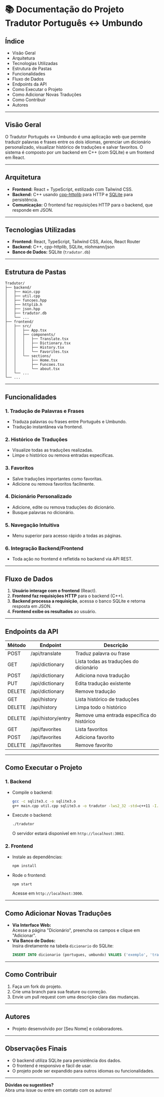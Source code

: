 # 📚 Documentação do Projeto Tradutor Português ↔ Umbundo

## Índice

- Visão Geral
- Arquitetura
- Tecnologias Utilizadas
- Estrutura de Pastas
- Funcionalidades
- Fluxo de Dados
- Endpoints da API
- Como Executar o Projeto
- Como Adicionar Novas Traduções
- Como Contribuir
- Autores

---

## Visão Geral

O Tradutor Português ↔ Umbundo é uma aplicação web que permite traduzir palavras e frases entre os dois idiomas, gerenciar um dicionário personalizado, visualizar histórico de traduções e salvar favoritos. O sistema é composto por um backend em C++ (com SQLite) e um frontend em React.

---

## Arquitetura

- **Frontend:** React + TypeScript, estilizado com Tailwind CSS.
- **Backend:** C++ usando [cpp-httplib](https://github.com/yhirose/cpp-httplib) para HTTP e [SQLite](https://www.sqlite.org/) para persistência.
- **Comunicação:** O frontend faz requisições HTTP para o backend, que responde em JSON.

---

## Tecnologias Utilizadas

- **Frontend:** React, TypeScript, Tailwind CSS, Axios, React Router
- **Backend:** C++, cpp-httplib, SQLite, nlohmann/json
- **Banco de Dados:** SQLite (`tradutor.db`)

---

## Estrutura de Pastas

```
Tradutor/
├── backend/
│   ├── main.cpp
│   ├── util.cpp
│   ├── funcoes.hpp
│   ├── httplib.h
│   ├── json.hpp
│   ├── tradutor.db
│   └── ...
├── frontend/
│   ├── src/
│   │   ├── App.tsx
│   │   ├── components/
│   │   │   ├── Translate.tsx
│   │   │   ├── Dictionary.tsx
│   │   │   ├── History.tsx
│   │   │   └── Favorites.tsx
│   │   └── sections/
│   │       ├── Home.tsx
│   │       ├── Funcoes.tsx
│   │       └── about.tsx
│   └── ...
└── ...
```

---

## Funcionalidades

### 1. Tradução de Palavras e Frases
- Traduza palavras ou frases entre Português e Umbundo.
- Tradução instantânea via frontend.

### 2. Histórico de Traduções
- Visualize todas as traduções realizadas.
- Limpe o histórico ou remova entradas específicas.

### 3. Favoritos
- Salve traduções importantes como favoritas.
- Adicione ou remova favoritos facilmente.

### 4. Dicionário Personalizado
- Adicione, edite ou remova traduções do dicionário.
- Busque palavras no dicionário.

### 5. Navegação Intuitiva
- Menu superior para acesso rápido a todas as páginas.

### 6. Integração Backend/Frontend
- Toda ação no frontend é refletida no backend via API REST.

---

## Fluxo de Dados

1. **Usuário interage com o frontend** (React).
2. **Frontend faz requisições HTTP** para o backend (C++).
3. **Backend processa a requisição**, acessa o banco SQLite e retorna resposta em JSON.
4. **Frontend exibe os resultados** ao usuário.

---

## Endpoints da API

| Método | Endpoint                | Descrição                                 |
|--------|------------------------ |-------------------------------------------|
| POST   | /api/translate          | Traduz palavra ou frase                   |
| GET    | /api/dictionary         | Lista todas as traduções do dicionário    |
| POST   | /api/dictionary         | Adiciona nova tradução                    |
| PUT    | /api/dictionary         | Edita tradução existente                  |
| DELETE | /api/dictionary         | Remove tradução                           |
| GET    | /api/history            | Lista histórico de traduções              |
| DELETE | /api/history            | Limpa todo o histórico                    |
| DELETE | /api/history/entry      | Remove uma entrada específica do histórico|
| GET    | /api/favorites          | Lista favoritos                           |
| POST   | /api/favorites          | Adiciona favorito                         |
| DELETE | /api/favorites          | Remove favorito                           |

---

## Como Executar o Projeto

### 1. **Backend**

- Compile o backend:
  ```sh
  gcc -c sqlite3.c -o sqlite3.o
  g++ main.cpp util.cpp sqlite3.o -o tradutor -lws2_32 -std=c++11 -I.
  ```
- Execute o backend:
  ```sh
  ./tradutor
  ```
  O servidor estará disponível em `http://localhost:3002`.

### 2. **Frontend**

- Instale as dependências:
  ```sh
  npm install
  ```
- Rode o frontend:
  ```sh
  npm start
  ```
  Acesse em `http://localhost:3000`.

---

## Como Adicionar Novas Traduções

- **Via Interface Web:**  
  Acesse a página "Dicionário", preencha os campos e clique em "Adicionar".
- **Via Banco de Dados:**  
  Insira diretamente na tabela `dicionario` do SQLite:
  ```sql
  INSERT INTO dicionario (portugues, umbundo) VALUES ('exemplo', 'tradução');
  ```

---

## Como Contribuir

1. Faça um fork do projeto.
2. Crie uma branch para sua feature ou correção.
3. Envie um pull request com uma descrição clara das mudanças.

---

## Autores

- Projeto desenvolvido por [Seu Nome] e colaboradores.

---

## Observações Finais

- O backend utiliza SQLite para persistência dos dados.
- O frontend é responsivo e fácil de usar.
- O projeto pode ser expandido para outros idiomas ou funcionalidades.

---

**Dúvidas ou sugestões?**  
Abra uma issue ou entre em contato com os autores!